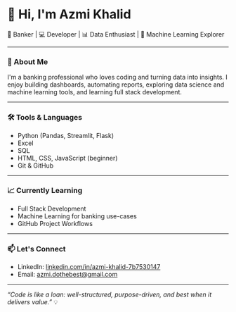 # 👋 Hi, I'm Azmi Khalid

💼 Banker | 💻 Developer | 📊 Data Enthusiast | 🤖 Machine Learning Explorer

---

### 🚀 About Me

I'm a banking professional who loves coding and turning data into insights.
I enjoy building dashboards, automating reports, exploring data science and machine learning tools, and learning full stack development.

---

### 🛠️ Tools & Languages

- Python (Pandas, Streamlit, Flask)
- Excel
- SQL
- HTML, CSS, JavaScript (beginner)
- Git & GitHub

---

### 📈 Currently Learning

- Full Stack Development
- Machine Learning for banking use-cases
- GitHub Project Workflows

---

### 📫 Let's Connect

- LinkedIn: [linkedin.com/in/azmi-khalid-7b7530147](https://linkedin.com/in/azmi-khalid-7b7530147)
- Email: azmi.dothebest@gmail.com

---

_“Code is like a loan: well-structured, purpose-driven, and best when it delivers value.”_ 💡
